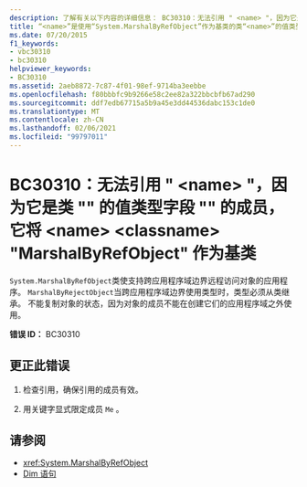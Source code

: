 ```yaml
---
description: 了解有关以下内容的详细信息： BC30310：无法引用 " <name> "，因为它是类 "" 的值类型字段 "" 的成员，它将 <name> <classname> "MarshalByRefObject" 作为基类
title: “<name>”是使用“System.MarshalByRefObject”作为基类的类“<name>”的值类型字段“<classname>”的成员，无法引用
ms.date: 07/20/2015
f1_keywords:
- vbc30310
- bc30310
helpviewer_keywords:
- BC30310
ms.assetid: 2aeb8872-7c87-4f01-98ef-9714ba3eebbe
ms.openlocfilehash: f80bbbfc9b9266e58c2ee82a322bbcbfb67ad290
ms.sourcegitcommit: ddf7edb67715a5b9a45e3dd44536dabc153c1de0
ms.translationtype: MT
ms.contentlocale: zh-CN
ms.lasthandoff: 02/06/2021
ms.locfileid: "99797011"
---
```

# <a name="bc30310-cannot-refer-to-name-because-it-is-a-member-of-the-value-typed-field-name-of-class-classname-which-has-systemmarshalbyrefobject-as-a-base-class"></a>BC30310：无法引用 " \<name> "，因为它是类 "" 的值类型字段 "" 的成员，它将 \<name> \<classname> "MarshalByRefObject" 作为基类

`System.MarshalByRefObject`类使支持跨应用程序域边界远程访问对象的应用程序。 `MarshalByRejectObject`当跨应用程序域边界使用类型时，类型必须从类继承。 不能复制对象的状态，因为对象的成员不能在创建它们的应用程序域之外使用。

 **错误 ID：** BC30310

## <a name="to-correct-this-error"></a>更正此错误

1. 检查引用，确保引用的成员有效。

2. 用关键字显式限定成员 `Me` 。

## <a name="see-also"></a>请参阅

- <xref:System.MarshalByRefObject>
- [Dim 语句](../statements/dim-statement.md)
